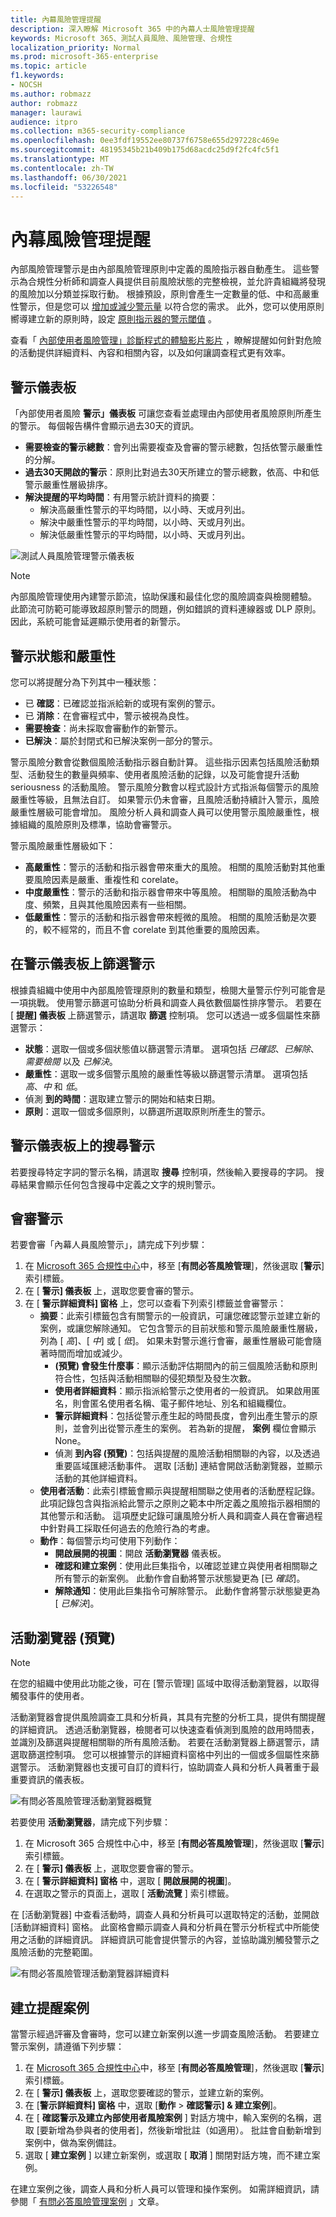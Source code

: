```yaml
---
title: 內幕風險管理提醒
description: 深入瞭解 Microsoft 365 中的內幕人士風險管理提醒
keywords: Microsoft 365、測試人員風險、風險管理、合規性
localization_priority: Normal
ms.prod: microsoft-365-enterprise
ms.topic: article
f1.keywords:
- NOCSH
ms.author: robmazz
author: robmazz
manager: laurawi
audience: itpro
ms.collection: m365-security-compliance
ms.openlocfilehash: 0ee3fdf19552ee80737f6758e655d297228c469e
ms.sourcegitcommit: 48195345b21b409b175d68acdc25d9f2fc4fc5f1
ms.translationtype: MT
ms.contentlocale: zh-TW
ms.lasthandoff: 06/30/2021
ms.locfileid: "53226548"
---
```

# <a name="insider-risk-management-alerts"></a>內幕風險管理提醒

內部風險管理警示是由內部風險管理原則中定義的風險指示器自動產生。 這些警示為合規性分析師和調查人員提供目前風險狀態的完整檢視，並允許貴組織將發現的風險加以分類並採取行動。 根據預設，原則會產生一定數量的低、中和高嚴重性警示，但是您可以 [增加或減少警示量](insider-risk-management-settings.md#alert-volume) 以符合您的需求。 此外，您可以使用原則嚮導建立新的原則時，設定 [原則指示器的警示閾值](insider-risk-management-settings.md#indicator-level-settings-preview) 。

查看「 [內部使用者風險管理」診斷程式的體驗影片影片](https://www.youtube.com/watch?v=KgmpxBLJLPI) ，瞭解提醒如何針對危險的活動提供詳細資料、內容和相關內容，以及如何讓調查程式更有效率。

## <a name="alert-dashboard"></a>警示儀表板

「內部使用者風險 **警示」儀表板** 可讓您查看並處理由內部使用者風險原則所產生的警示。 每個報告構件會顯示過去30天的資訊。

- **需要檢查的警示總數**：會列出需要複查及會審的警示總數，包括依警示嚴重性的分解。
- **過去30天開啟的警示**：原則比對過去30天所建立的警示總數，依高、中和低警示嚴重性層級排序。
- **解決提醒的平均時間**：有用警示統計資料的摘要：
  - 解決高嚴重性警示的平均時間，以小時、天或月列出。
  - 解決中嚴重性警示的平均時間，以小時、天或月列出。
  - 解決低嚴重性警示的平均時間，以小時、天或月列出。

![測試人員風險管理警示儀表板](../media/insider-risk-alerts-dashboard.png)

> [!NOTE]
> 內部風險管理使用內建警示節流，協助保護和最佳化您的風險調查與檢閱體驗。 此節流可防範可能導致超原則警示的問題，例如錯誤的資料連線器或 DLP 原則。 因此，系統可能會延遲顯示使用者的新警示。

## <a name="alert-status-and-severity"></a>警示狀態和嚴重性

您可以將提醒分為下列其中一種狀態：

- 已 **確認**：已確認並指派給新的或現有案例的警示。
- 已 **消除**：在會審程式中，警示被視為良性。
- **需要檢查**：尚未採取會審動作的新警示。
- **已解決**：屬於封閉式和已解決案例一部分的警示。

警示風險分數會從數個風險活動指示器自動計算。 這些指示因素包括風險活動類型、活動發生的數量與頻率、使用者風險活動的記錄，以及可能會提升活動 seriousness 的活動風險。 警示風險分數會以程式設計方式指派每個警示的風險嚴重性等級，且無法自訂。 如果警示仍未會審，且風險活動持續計入警示，風險嚴重性層級可能會增加。 風險分析人員和調查人員可以使用警示風險嚴重性，根據組織的風險原則及標準，協助會審警示。

警示風險嚴重性層級如下：

- **高嚴重性**：警示的活動和指示器會帶來重大的風險。 相關的風險活動對其他重要風險因素是嚴重、重複性和 corelate。
- **中度嚴重性**：警示的活動和指示器會帶來中等風險。 相關聯的風險活動為中度、頻繁，且與其他風險因素有一些相關。
- **低嚴重性**：警示的活動和指示器會帶來輕微的風險。 相關的風險活動是次要的，較不經常的，而且不會 corelate 到其他重要的風險因素。

## <a name="filter-alerts-on-the-alert-dashboard"></a>在警示儀表板上篩選警示

根據貴組織中使用中內部風險管理原則的數量和類型，檢閱大量警示佇列可能會是一項挑戰。 使用警示篩選可協助分析員和調查人員依數個屬性排序警示。 若要在 [ **提醒] 儀表板** 上篩選警示，請選取 **篩選** 控制項。 您可以透過一或多個屬性來篩選警示：

- **狀態**：選取一個或多個狀態值以篩選警示清單。 選項包括 *已確認*、*已解除*、*需要檢閱* 以及 *已解決*。
- **嚴重性**：選取一或多個警示風險的嚴重性等級以篩選警示清單。 選項包括 *高*、*中* 和 *低*。
- 偵測 **到的時間**：選取建立警示的開始和結束日期。
- **原則**：選取一個或多個原則，以篩選所選取原則所產生的警示。

## <a name="search-alerts-on-the-alert-dashboard"></a>警示儀表板上的搜尋警示

若要搜尋特定字詞的警示名稱，請選取 **搜尋** 控制項，然後輸入要搜尋的字詞。 搜尋結果會顯示任何包含搜尋中定義之文字的規則警示。

## <a name="triage-alerts"></a>會審警示

若要會審「內幕人員風險警示」，請完成下列步驟：

1. 在 [Microsoft 365 合規性中心](https://compliance.microsoft.com)中，移至 [**有問必答風險管理**]，然後選取 [**警示**] 索引標籤。
2. 在 [ **警示] 儀表板** 上，選取您要會審的警示。
3. 在 [ **警示詳細資料] 窗格** 上，您可以查看下列索引標籤並會審警示：
    - **摘要**：此索引標籤包含有關警示的一般資訊，可讓您確認警示並建立新的案例，或讓您解除通知。 它包含警示的目前狀態和警示風險嚴重性層級，列為 [ *高*]、[ *中*] 或 [ *低*]。 如果未對警示進行會審，嚴重性層級可能會隨著時間而增加或減少。
        - **(預覽) 會發生什麼事**：顯示活動評估期間內的前三個風險活動和原則符合性，包括與活動相關聯的侵犯類型及發生次數。
        - **使用者詳細資料**：顯示指派給警示之使用者的一般資訊。 如果啟用匿名，則會匿名使用者名稱、電子郵件地址、別名和組織欄位。
        - **警示詳細資料**：包括從警示產生起的時間長度，會列出產生警示的原則，並會列出從警示產生的案例。 若為新的提醒， **案例** 欄位會顯示 None。
        - 偵測 **到內容 (預覽)**：包括與提醒的風險活動相關聯的內容，以及透過重要區域匯總活動事件。 選取 [活動] 連結會開啟活動瀏覽器，並顯示活動的其他詳細資料。
    - **使用者活動**：此索引標籤會顯示與提醒相關聯之使用者的活動歷程記錄。 此項記錄包含與指派給此警示之原則之範本中所定義之風險指示器相關的其他警示和活動。 這項歷史記錄可讓風險分析人員和調查人員在會審過程中針對員工採取任何過去的危險行為的考慮。
    - **動作**：每個警示均可使用下列動作：
        - **開啟展開的視圖**：開啟 **活動瀏覽器** 儀表板。
        - **確認和建立案例**：使用此巨集指令，以確認並建立與使用者相關聯之所有警示的新案例。 此動作會自動將警示狀態變更為 [已 *確認*]。
        - **解除通知**：使用此巨集指令可解除警示。 此動作會將警示狀態變更為 [ *已解決*]。

## <a name="activity-explorer-preview"></a>活動瀏覽器 (預覽) 

> [!NOTE]
> 在您的組織中使用此功能之後，可在 [警示管理] 區域中取得活動瀏覽器，以取得觸發事件的使用者。

活動瀏覽器會提供風險調查工具和分析員，其具有完整的分析工具，提供有關提醒的詳細資訊。 透過活動瀏覽器，檢閱者可以快速查看偵測到風險的啟用時間表，並識別及篩選與提醒相關聯的所有風險活動。 若要在活動瀏覽器上篩選警示，請選取篩選控制項。 您可以根據警示的詳細資料窗格中列出的一個或多個屬性來篩選警示。 活動瀏覽器也支援可自訂的資料行，協助調查人員和分析人員著重于最重要資訊的儀表板。

![有問必答風險管理活動瀏覽器概覽](../media/insider-risk-activity-explorer.png)

若要使用 **活動瀏覽器**，請完成下列步驟：

1. 在 Microsoft 365 合規性中心中，移至 [**有問必答風險管理**]，然後選取 [**警示**] 索引標籤。
2. 在 [ **警示] 儀表板** 上，選取您要會審的警示。
3. 在 [ **警示詳細資料] 窗格** 中，選取 [ **開啟展開的視圖**]。
4. 在選取之警示的頁面上，選取 [ **活動流覽** ] 索引標籤。

在 [活動瀏覽器] 中查看活動時，調查人員和分析員可以選取特定的活動，並開啟 [活動詳細資料] 窗格。 此窗格會顯示調查人員和分析員在警示分析程式中所能使用之活動的詳細資訊。 詳細資訊可能會提供警示的內容，並協助識別觸發警示之風險活動的完整範圍。

![有問必答風險管理活動瀏覽器詳細資料](../media/insider-risk-activity-explorer-details.png)

## <a name="create-a-case-for-an-alert"></a>建立提醒案例

當警示經過評審及會審時，您可以建立新案例以進一步調查風險活動。 若要建立警示案例，請遵循下列步驟：

1. 在 [Microsoft 365 合規性中心](https://compliance.microsoft.com)中，移至 [**有問必答風險管理**]，然後選取 [**警示**] 索引標籤。
2. 在 [ **警示] 儀表板** 上，選取您要確認的警示，並建立新的案例。
3. 在 [**警示詳細資料] 窗格** 中，選取 [**動作**  >  **確認警示] & 建立案例**]。
4. 在 [ **確認警示及建立內部使用者風險案例** ] 對話方塊中，輸入案例的名稱，選取 [要新增為參與者的使用者]，然後新增批註（如適用）。 批註會自動新增到案例中，做為案例備註。
5. 選取 [ **建立案例** ] 以建立新案例，或選取 [ **取消** ] 關閉對話方塊，而不建立案例。

在建立案例之後，調查人員和分析人員可以管理和操作案例。 如需詳細資訊，請參閱「 [有問必答風險管理案例](insider-risk-management-cases.md) 」文章。
